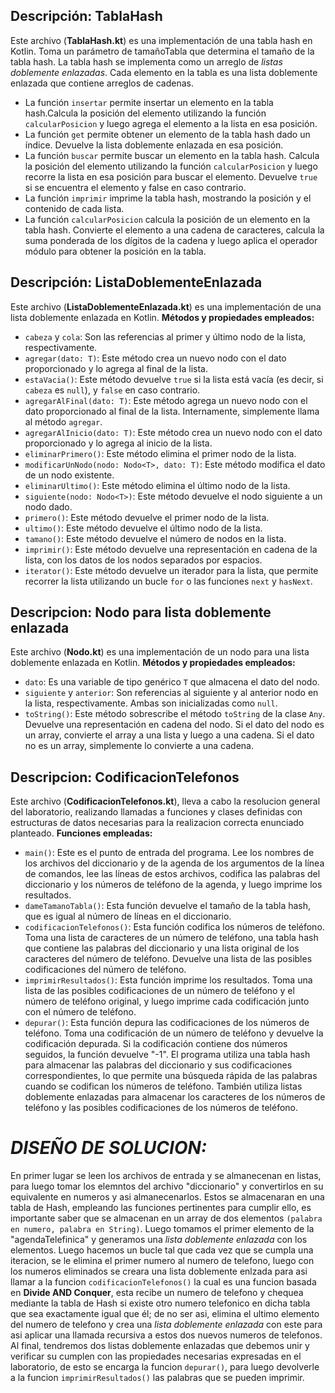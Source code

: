 ## Descripción: TablaHash
Este archivo (**TablaHash.kt**) es una implementación de una tabla hash en Kotlin. Toma un parámetro de tamañoTabla que determina el tamaño de la tabla hash.
La tabla hash se implementa como un arreglo de _listas doblemente enlazadas_. Cada elemento en la tabla es una lista doblemente enlazada que contiene arreglos de cadenas.
- La función `insertar` permite insertar un elemento en la tabla hash.Calcula la posición del elemento utilizando la función `calcularPosicion` y luego agrega el elemento a la lista en esa posición.
- La función `get` permite obtener un elemento de la tabla hash dado un índice. Devuelve la lista doblemente enlazada en esa posición.
- La función `buscar` permite buscar un elemento en la tabla hash. Calcula la posición del elemento utilizando la función `calcularPosicion` y luego recorre la lista en esa posición para buscar el elemento. Devuelve `true` si se encuentra el elemento y false en caso contrario.
- La función `imprimir` imprime la tabla hash, mostrando la posición y el contenido de cada lista.
- La función `calcularPosicion` calcula la posición de un elemento en la tabla hash. Convierte el elemento a una cadena de caracteres, calcula la suma ponderada de los dígitos de la cadena y luego aplica el operador módulo para obtener la posición en la tabla.


## Descripción: ListaDoblementeEnlazada
Este archivo (**ListaDoblementeEnlazada.kt**) es una implementación de una lista doblemente enlazada en Kotlin. **Métodos y propiedades empleados:**
- `cabeza` y `cola`: Son las referencias al primer y último nodo de la lista, respectivamente.
- `agregar(dato: T)`: Este método crea un nuevo nodo con el dato proporcionado y lo agrega al final de la lista.
- `estaVacia()`: Este método devuelve `true` si la lista está vacía (es decir, si `cabeza` es `null`), y `false` en caso contrario.
- `agregarAlFinal(dato: T)`: Este método agrega un nuevo nodo con el dato proporcionado al final de la lista. Internamente, simplemente llama al método `agregar`.
- `agregarAlInicio(dato: T)`: Este método crea un nuevo nodo con el dato proporcionado y lo agrega al inicio de la lista.
- `eliminarPrimero()`: Este método elimina el primer nodo de la lista.
- `modificarUnNodo(nodo: Nodo<T>, dato: T)`: Este método modifica el dato de un nodo existente.
- `eliminarUltimo()`: Este método elimina el último nodo de la lista.
- `siguiente(nodo: Nodo<T>)`: Este método devuelve el nodo siguiente a un nodo dado.
- `primero()`: Este método devuelve el primer nodo de la lista.
- `ultimo()`: Este método devuelve el último nodo de la lista.
- `tamano()`: Este método devuelve el número de nodos en la lista.
- `imprimir()`: Este método devuelve una representación en cadena de la lista, con los datos de los nodos separados por espacios.
- `iterator()`: Este método devuelve un iterador para la lista, que permite recorrer la lista utilizando un bucle `for` o las funciones `next` y `hasNext`.


## Descripcion: Nodo para lista doblemente enlazada
Este archivo (**Nodo.kt**) es una implementación de un nodo para una lista doblemente enlazada en Kotlin. **Métodos y propiedades empleados:**
- `dato`: Es una variable de tipo genérico `T` que almacena el dato del nodo.
- `siguiente` y `anterior`: Son referencias al siguiente y al anterior nodo en la lista, respectivamente. Ambas son inicializadas como `null`.
- `toString()`: Este método sobrescribe el método `toString` de la clase `Any`. Devuelve una representación en cadena del nodo. Si el dato del nodo es un array, convierte el array a una lista y luego a una cadena. Si el dato no es un array, simplemente lo convierte a una cadena.


## Descripcion: CodificacionTelefonos
Este archivo (**CodificacionTelefonos.kt**), lleva a cabo la resolucion general del laboratorio, realizando llamadas a funciones y clases definidas con estructuras de datos necesarias para la realizacion correcta enunciado planteado. **Funciones empleadas:**
- `main()`: Este es el punto de entrada del programa. Lee los nombres de los archivos del diccionario y de la agenda de los argumentos de la línea de comandos, lee las líneas de estos archivos, codifica las palabras del diccionario y los números de teléfono de la agenda, y luego imprime los resultados.
- `dameTamanoTabla()`: Esta función devuelve el tamaño de la tabla hash, que es igual al número de líneas en el diccionario.
- `codificacionTelefonos()`: Esta función codifica los números de teléfono. Toma una lista de caracteres de un número de teléfono, una tabla hash que contiene las palabras del diccionario y una lista original de los caracteres del número de teléfono. Devuelve una lista de las posibles codificaciones del número de teléfono.
- `imprimirResultados()`: Esta función imprime los resultados. Toma una lista de las posibles codificaciones de un número de teléfono y el número de teléfono original, y luego imprime cada codificación junto con el número de teléfono.
- `depurar()`: Esta función depura las codificaciones de los números de teléfono. Toma una codificación de un número de teléfono y devuelve la codificación depurada. Si la codificación contiene dos números seguidos, la función devuelve "-1".
El programa utiliza una tabla hash para almacenar las palabras del diccionario y sus codificaciones correspondientes, lo que permite una búsqueda rápida de las palabras cuando se codifican los números de teléfono. También utiliza listas doblemente enlazadas para almacenar los caracteres de los números de teléfono y las posibles codificaciones de los números de teléfono.



# **_DISEÑO DE SOLUCION:_**
En primer lugar se leen los archivos de entrada y se almanecenan en listas, para luego tomar los elemntos del archivo "diccionario" y convertirlos en su equivalente en numeros y asi almanecenarlos. Estos se almacenaran en una tabla de Hash, empleando las funciones pertinentes para cumplir ello, es importante saber que se almacenan en un array de dos elementos `(palabra en numero, palabra en String)`. Luego tomamos el primer elemento de la "agendaTelefinica" y generamos una _lista doblemente enlazada_ con los elementos.
Luego hacemos un bucle tal que cada vez que se cumpla una iteracion, se le elimina el primer numero al numero de telefono, luego con los numeros eliminados se creara una lista doblemente enlzada para asi llamar a la funcion `codificacionTelefonos()` la cual es una funcion basada en **Divide AND Conquer**, esta recibe un numero de telefono y chequea mediante la tabla de Hash si existe otro numero telefonico en dicha tabla que sea exactamente igual que él; de no ser asi, elimina el ultimo elemento del numero de telefono y crea una _lista doblemente enlazada_ con este para asi aplicar una llamada recursiva a estos dos nuevos numeros de telefonos. Al final, tendremos dos listas doblemente enlazadas que debemos unir y verificar su cumplen con las propiedades necesarias expresadas en el laboratorio, de esto se encarga la funcion `depurar()`, para luego devolverle a la funcion `imprimirResultados()` las palabras que se pueden imprimir.